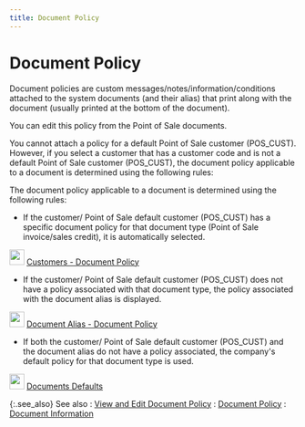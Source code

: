 ```yaml
---
title: Document Policy
---
```


# Document Policy


Document policies are custom messages/notes/information/conditions attached  to the system documents (and their alias) that print along with the document  (usually printed at the bottom of the document).


You can edit this policy from the Point of Sale documents.


You cannot attach a policy for a default Point of Sale customer (POS\_CUST).  However, if you select a customer that has a customer code and is not  a default Point of Sale customer (POS\_CUST),  the document policy applicable to a document is determined using the following  rules:


The document policy applicable to a document is determined using the  following rules:

- If the customer/  Point of Sale default customer (POS\_CUST)  has a specific document policy for that document type (Point of Sale invoice/sales  credit), it is automatically selected.



<font color="#800080" class="hcp1"><img src="{{site.pos_baseurl}}/img/lens.gif" x-maintain-ratio="TRUE" style="width:26px; height:27px;" width="26" height="27" border="0" class="hcp2"> </font>[Customers  - Document Policy]({{site.mc_chm}}/customer-details/document-policy/document_policy_content.html)

- If the customer/  Point of Sale default customer (POS\_CUST)  does not have a policy associated with that document type, the policy  associated with the document alias is displayed.



<font color="#800080" class="hcp1"><img src="{{site.pos_baseurl}}/img/lens.gif" x-maintain-ratio="TRUE" style="width:26px; height:27px;" width="26" height="27" border="0" class="hcp2"> </font>[Document  Alias - Document Policy]({{site.bp_chm}}/doc-policies/document_policies_business_process_content.html)

- If both the customer/  Point of Sale default customer (POS\_CUST)  and the document alias do not have a policy associated, the company's  default policy for that document type is used.



<font color="#800080" class="hcp1"><img src="{{site.pos_baseurl}}/img/lens.gif" x-maintain-ratio="TRUE" style="width:26px; height:27px;" width="26" height="27" border="0" class="hcp2"> </font>[Documents  Defaults]({{site.bp_chm}}/flow-ctrl/defs/document-policies-defaults/document_policies_defaults.html)


{:.see_also}
See also
: [View  and Edit Document Policy]({{site.pos_baseurl}}/misc/view_and_edit_document_policy.html)
: [Document  Policy]({{site.bp_chm}}/doc-policies/document_policies_business_process_content.html)
: [Document  Information]({{site.sp_chm}}/sales-docs/docs-profile/contents/doc-info/document_information_sales_content.html)
